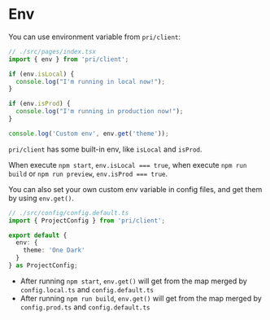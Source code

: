 # Env

You can use environment variable from `pri/client`:

```typescript
// ./src/pages/index.tsx
import { env } from 'pri/client';

if (env.isLocal) {
  console.log("I'm running in local now!");
}

if (env.isProd) {
  console.log("I'm running in production now!");
}

console.log('Custom env', env.get('theme'));
```

`pri/client` has some built-in env, like `isLocal` and `isProd`.

When execute `npm start`, `env.isLocal === true`, when execute `npm run build` or `npm run preview`, `env.isProd === true`.

You can also set your own custom env variable in config files, and get them by using `env.get()`.

```typescript
// ./src/config/config.default.ts
import { ProjectConfig } from 'pri/client';

export default {
  env: {
    theme: 'One Dark'
  }
} as ProjectConfig;
```

* After running `npm start`, `env.get()` will get from the map merged by `config.local.ts` and `config.default.ts`
* After running `npm run build`, `env.get()` will get from the map merged by `config.prod.ts` and `config.default.ts`
